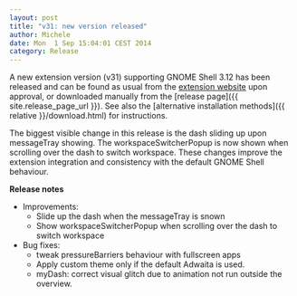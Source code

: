 ```yaml
---
layout: post
title: "v31: new version released"
author: Michele
date: Mon  1 Sep 15:04:01 CEST 2014
category: Release
---
```


A new extension version (v31) supporting GNOME Shell 3.12 has been released and can be found as usual from the [extension website](https://extensions.gnome.org/extension/307/dash-to-dock/) upon approval, or downloaded manually from the [release page]({{ site.release_page_url }}). See also the [alternative installation methods]({{ relative }}/download.html) for instructions.

<!--more-->

The biggest visible change in this release is the dash sliding up upon messageTray showing. The workspaceSwitcherPopup is now shown when scrolling over the dash to switch workspace. These changes improve the extension integration and consistency with the default GNOME Shell behaviour.


**Release notes**

* Improvements:
    - Slide up the dash when the messageTray is snown
    - Show workspaceSwitcherPopup when scrolling over the dash to switch workspace
* Bug fixes:
    - tweak pressureBarriers behaviour with fullscreen apps
    - Apply custom theme only if the default Adwaita is used.
    - myDash: correct visual glitch due to animation not run outside the overview.


